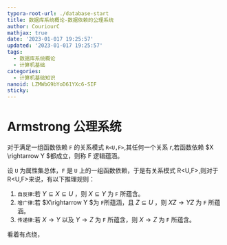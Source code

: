 ```yaml
---
typora-root-url: ./database-start
title: 数据库系统概论-数据依赖的公理系统
author: CouriourC
mathjax: true
date: '2023-01-017 19:25:57'
updated: '2023-01-017 19:25:57'
tags:
  - 数据库系统概论
  - 计算机基础
categories:
  - 计算机基础知识
nanoid: LZMWbG9bYoD61YXc6-SIF
sticky:
---
```




# Armstrong 公理系统

对于满足一组函数依赖 `F` 的关系模式 `R<U,F>`,其任何一个关系 $r$,若函数依赖 $X \rightarrow Y $都成立，则称 F 逻辑蕴涵。

设 `U` 为属性集总体，`F` 是 `U` 上的一组函数依赖，于是有关系模式 R<U,F>,则对于 R<U,F>来说，有以下推理规则：

1. `自反律`:若 $Y\subseteq X \subseteq U$ ，则 $X\subseteq Y$ 为 `F` 所蕴含。
2. `增广律`:若 $X\rightarrow Y $为 `F`所蕴涵，且 $Z\subseteq U$ ，则 $XZ\rightarrow YZ$ 为 `F` 所蕴涵。
3. `传递律`:若 $X\rightarrow Y$ 以及 $Y\rightarrow Z$ 为 `F` 所蕴含，则 $X\rightarrow Z$ 为 `F` 所蕴含。

看着有点绕，
